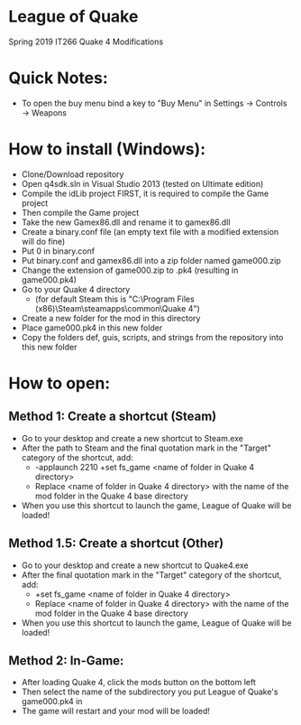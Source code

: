 # League of Quake
Spring 2019 IT266 Quake 4 Modifications

# Quick Notes:
* To open the buy menu bind a key to "Buy Menu" in Settings -> Controls -> Weapons

# How to install (Windows):
* Clone/Download repository
* Open q4sdk.sln in Visual Studio 2013 (tested on Ultimate edition)
* Compile the idLib project FIRST, it is required to compile the Game project
* Then compile the Game project
* Take the new Gamex86.dll and rename it to gamex86.dll 
* Create a binary.conf file (an empty text file with a modified extension will do fine)
* Put 0 in binary.conf
* Put binary.conf and gamex86.dll into a zip folder named game000.zip
* Change the extension of game000.zip to .pk4 (resulting in game000.pk4)
* Go to your Quake 4 directory 
  * (for default Steam this is "C:\Program Files (x86)\Steam\steamapps\common\Quake 4")
* Create a new folder for the mod in this directory
* Place game000.pk4 in this new folder
* Copy the folders def, guis, scripts, and strings from the repository into this new folder

# How to open:
## Method 1: Create a shortcut (Steam)
* Go to your desktop and create a new shortcut to Steam.exe
* After the path to Steam and the final quotation mark in the "Target" category of the shortcut, add:
  * -applaunch 2210 +set fs_game <name of folder in Quake 4 directory>
  * Replace <name of folder in Quake 4 directory> with the name of the mod folder in the Quake 4 base directory
* When you use this shortcut to launch the game, League of Quake will be loaded!
## Method 1.5: Create a shortcut (Other)
* Go to your desktop and create a new shortcut to Quake4.exe
* After the final quotation mark in the "Target" category of the shortcut, add:
  * +set fs_game <name of folder in Quake 4 directory>
  * Replace <name of folder in Quake 4 directory> with the name of the mod folder in the Quake 4 base directory
* When you use this shortcut to launch the game, League of Quake will be loaded!
## Method 2: In-Game:
* After loading Quake 4, click the mods button on the bottom left
* Then select the name of the subdirectory you put League of Quake's game000.pk4 in
* The game will restart and your mod will be loaded!